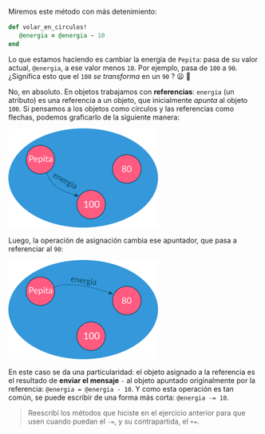 Miremos este método con más detenimiento: 

```ruby
def volar_en_circulos!
   @energia = @energia - 10
end
```

Lo que estamos haciendo es cambiar la energía de `Pepita`: pasa de su valor actual, `@energia`, a ese valor menos `10`. Por ejemplo, pasa de `100` a `90`. ¿Significa esto que el `100` _se transforma_ en un `90` ? :frowning: :thought_balloon:

No, en absoluto. En objetos trabajamos con **referencias**: `energia` (un atributo) es una referencia a un objeto, que inicialmente _apunta_  al objeto `100`. Si pensamos a los objetos como círculos y las referencias como flechas, podemos graficarlo de la siguiente manera:

<img src="https://raw.githubusercontent.com/MumukiProject/mumuki-guia-ruby-definiendo-objetos-metodos-y-estado/master/assets/pepita-energia-100.png" width="300" />

Luego, la operación de asignación cambia ese apuntador, que pasa a referenciar al `90`:

<img src="https://raw.githubusercontent.com/MumukiProject/mumuki-guia-ruby-definiendo-objetos-metodos-y-estado/master/assets/pepita-energia-80.png" width="300" />

En este caso se da una particularidad: el objeto asignado a la referencia es el resultado de **enviar el mensaje** `-` al objeto apuntado originalmente por la referencia: `@energia = @energia - 10`. Y como esta operación es tan común, se puede escribir de una forma más corta: `@energia -= 10`.

> Reescribí los métodos que hiciste en el ejercicio anterior para que usen cuando puedan el `-=`, y su contrapartida, el `+=`.
